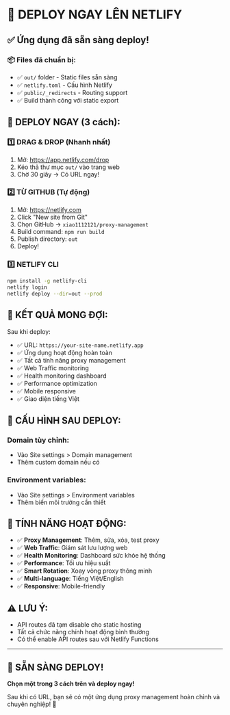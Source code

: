 # 🚀 DEPLOY NGAY LÊN NETLIFY

## ✅ Ứng dụng đã sẵn sàng deploy!

### 📦 Files đã chuẩn bị:
- ✅ `out/` folder - Static files sẵn sàng
- ✅ `netlify.toml` - Cấu hình Netlify
- ✅ `public/_redirects` - Routing support
- ✅ Build thành công với static export

## 🚀 DEPLOY NGAY (3 cách):

### 1️⃣ DRAG & DROP (Nhanh nhất)
1. Mở: https://app.netlify.com/drop
2. Kéo thả thư mục `out/` vào trang web
3. Chờ 30 giây → Có URL ngay!

### 2️⃣ TỪ GITHUB (Tự động)
1. Mở: https://netlify.com
2. Click "New site from Git"
3. Chọn GitHub → `xiao1112121/proxy-management`
4. Build command: `npm run build`
5. Publish directory: `out`
6. Deploy!

### 3️⃣ NETLIFY CLI
```bash
npm install -g netlify-cli
netlify login
netlify deploy --dir=out --prod
```

## 🎯 KẾT QUẢ MONG ĐỢI:

Sau khi deploy:
- ✅ URL: `https://your-site-name.netlify.app`
- ✅ Ứng dụng hoạt động hoàn toàn
- ✅ Tất cả tính năng proxy management
- ✅ Web Traffic monitoring
- ✅ Health monitoring dashboard
- ✅ Performance optimization
- ✅ Mobile responsive
- ✅ Giao diện tiếng Việt

## 🔧 CẤU HÌNH SAU DEPLOY:

### Domain tùy chỉnh:
- Vào Site settings > Domain management
- Thêm custom domain nếu có

### Environment variables:
- Vào Site settings > Environment variables
- Thêm biến môi trường cần thiết

## 📱 TÍNH NĂNG HOẠT ĐỘNG:

- ✅ **Proxy Management**: Thêm, sửa, xóa, test proxy
- ✅ **Web Traffic**: Giám sát lưu lượng web
- ✅ **Health Monitoring**: Dashboard sức khỏe hệ thống
- ✅ **Performance**: Tối ưu hiệu suất
- ✅ **Smart Rotation**: Xoay vòng proxy thông minh
- ✅ **Multi-language**: Tiếng Việt/English
- ✅ **Responsive**: Mobile-friendly

## ⚠️ LƯU Ý:

- API routes đã tạm disable cho static hosting
- Tất cả chức năng chính hoạt động bình thường
- Có thể enable API routes sau với Netlify Functions

---

## 🎉 SẴN SÀNG DEPLOY!

**Chọn một trong 3 cách trên và deploy ngay!**

Sau khi có URL, bạn sẽ có một ứng dụng proxy management hoàn chỉnh và chuyên nghiệp! 🚀

